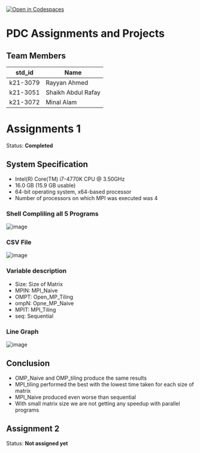 [![Open in Codespaces](https://classroom.github.com/assets/launch-codespace-7f7980b617ed060a017424585567c406b6ee15c891e84e1186181d67ecf80aa0.svg)](https://classroom.github.com/open-in-codespaces?assignment_repo_id=14276170)
# PDC Assignments and Projects
## Team Members
|std_id|Name|
|--------|-|
|k21-3079|Rayyan Ahmed|
|k21-3051|Shaikh Abdul Rafay|
|k21-3072|Minal Alam|

# Assignments 1 ##
Status: **Completed**

## System Specification 
- Intel(R) Core(TM) i7-4770K CPU @ 3.50GHz
- 16.0 GB (15.9 GB usable)
- 64-bit operating system, x64-based processor
- Number of processors on which MPI was executed was 4

### Shell Compliling all 5 Programs
![image](https://github.com/NUCES-Khi/matrixtimesvector-rayyan-s-team/assets/127647228/0450872d-3ceb-47d8-abca-37e5908a2afc)

### CSV File
![image](https://github.com/NUCES-Khi/matrixtimesvector-rayyan-s-team/assets/127647228/32484966-7a7c-4a12-a727-48be1db692e8)
### Variable description
- Size: Size of Matrix
- MPIN: MPI_Naive
- OMPT: Open_MP_Tiling
- ompN: Opne_MP_Naive
- MPIT: MPI_Tiling
- seq: Sequential

### Line Graph
![image](https://github.com/NUCES-Khi/matrixtimesvector-rayyan-s-team/assets/127647228/d6369245-40f0-4fb8-9bec-fde42b532f19)

## Conclusion
- OMP_Naive and OMP_tiling produce the same results
- MPI_tiling performed the best with the lowest time taken for each size of matrix
- MPI_Naive produced even worse than sequential
- With small matrix size we are not getting any speedup with parallel programs


## Assignment 2 ##
Status: **Not assigned yet**
